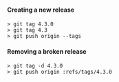 #### Creating a new release

```
> git tag 4.3.0
> git tag 4.3
> git push origin --tags
```

#### Removing a broken release

```
> git tag -d 4.3.0
> git push origin :refs/tags/4.3.0
```
